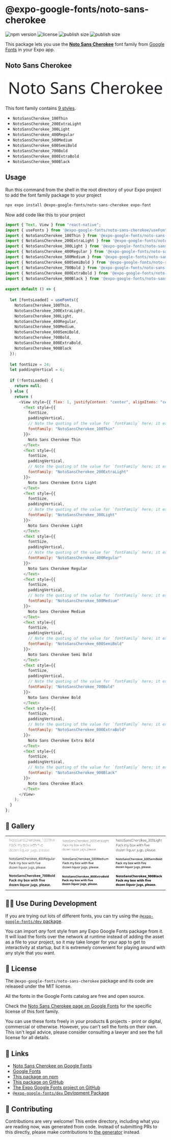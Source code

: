 # @expo-google-fonts/noto-sans-cherokee

![npm version](https://flat.badgen.net/npm/v/@expo-google-fonts/noto-sans-cherokee)
![license](https://flat.badgen.net/github/license/expo/google-fonts)
![publish size](https://flat.badgen.net/packagephobia/install/@expo-google-fonts/noto-sans-cherokee)
![publish size](https://flat.badgen.net/packagephobia/publish/@expo-google-fonts/noto-sans-cherokee)

This package lets you use the [**Noto Sans Cherokee**](https://fonts.google.com/specimen/Noto+Sans+Cherokee) font family from [Google Fonts](https://fonts.google.com/) in your Expo app.

## Noto Sans Cherokee

![Noto Sans Cherokee](./font-family.png)

This font family contains [9 styles](#-gallery).

- `NotoSansCherokee_100Thin`
- `NotoSansCherokee_200ExtraLight`
- `NotoSansCherokee_300Light`
- `NotoSansCherokee_400Regular`
- `NotoSansCherokee_500Medium`
- `NotoSansCherokee_600SemiBold`
- `NotoSansCherokee_700Bold`
- `NotoSansCherokee_800ExtraBold`
- `NotoSansCherokee_900Black`

## Usage

Run this command from the shell in the root directory of your Expo project to add the font family package to your project

```sh
npx expo install @expo-google-fonts/noto-sans-cherokee expo-font
```

Now add code like this to your project

```js
import { Text, View } from "react-native";
import { useFonts } from '@expo-google-fonts/noto-sans-cherokee/useFonts';
import { NotoSansCherokee_100Thin } from '@expo-google-fonts/noto-sans-cherokee/100Thin';
import { NotoSansCherokee_200ExtraLight } from '@expo-google-fonts/noto-sans-cherokee/200ExtraLight';
import { NotoSansCherokee_300Light } from '@expo-google-fonts/noto-sans-cherokee/300Light';
import { NotoSansCherokee_400Regular } from '@expo-google-fonts/noto-sans-cherokee/400Regular';
import { NotoSansCherokee_500Medium } from '@expo-google-fonts/noto-sans-cherokee/500Medium';
import { NotoSansCherokee_600SemiBold } from '@expo-google-fonts/noto-sans-cherokee/600SemiBold';
import { NotoSansCherokee_700Bold } from '@expo-google-fonts/noto-sans-cherokee/700Bold';
import { NotoSansCherokee_800ExtraBold } from '@expo-google-fonts/noto-sans-cherokee/800ExtraBold';
import { NotoSansCherokee_900Black } from '@expo-google-fonts/noto-sans-cherokee/900Black';

export default () => {

  let [fontsLoaded] = useFonts({
    NotoSansCherokee_100Thin, 
    NotoSansCherokee_200ExtraLight, 
    NotoSansCherokee_300Light, 
    NotoSansCherokee_400Regular, 
    NotoSansCherokee_500Medium, 
    NotoSansCherokee_600SemiBold, 
    NotoSansCherokee_700Bold, 
    NotoSansCherokee_800ExtraBold, 
    NotoSansCherokee_900Black
  });

  let fontSize = 24;
  let paddingVertical = 6;

  if (!fontsLoaded) {
    return null;
  } else {
    return (
      <View style={{ flex: 1, justifyContent: "center", alignItems: "center" }}>
        <Text style={{
          fontSize,
          paddingVertical,
          // Note the quoting of the value for `fontFamily` here; it expects a string!
          fontFamily: "NotoSansCherokee_100Thin"
        }}>
          Noto Sans Cherokee Thin
        </Text>
        <Text style={{
          fontSize,
          paddingVertical,
          // Note the quoting of the value for `fontFamily` here; it expects a string!
          fontFamily: "NotoSansCherokee_200ExtraLight"
        }}>
          Noto Sans Cherokee Extra Light
        </Text>
        <Text style={{
          fontSize,
          paddingVertical,
          // Note the quoting of the value for `fontFamily` here; it expects a string!
          fontFamily: "NotoSansCherokee_300Light"
        }}>
          Noto Sans Cherokee Light
        </Text>
        <Text style={{
          fontSize,
          paddingVertical,
          // Note the quoting of the value for `fontFamily` here; it expects a string!
          fontFamily: "NotoSansCherokee_400Regular"
        }}>
          Noto Sans Cherokee Regular
        </Text>
        <Text style={{
          fontSize,
          paddingVertical,
          // Note the quoting of the value for `fontFamily` here; it expects a string!
          fontFamily: "NotoSansCherokee_500Medium"
        }}>
          Noto Sans Cherokee Medium
        </Text>
        <Text style={{
          fontSize,
          paddingVertical,
          // Note the quoting of the value for `fontFamily` here; it expects a string!
          fontFamily: "NotoSansCherokee_600SemiBold"
        }}>
          Noto Sans Cherokee Semi Bold
        </Text>
        <Text style={{
          fontSize,
          paddingVertical,
          // Note the quoting of the value for `fontFamily` here; it expects a string!
          fontFamily: "NotoSansCherokee_700Bold"
        }}>
          Noto Sans Cherokee Bold
        </Text>
        <Text style={{
          fontSize,
          paddingVertical,
          // Note the quoting of the value for `fontFamily` here; it expects a string!
          fontFamily: "NotoSansCherokee_800ExtraBold"
        }}>
          Noto Sans Cherokee Extra Bold
        </Text>
        <Text style={{
          fontSize,
          paddingVertical,
          // Note the quoting of the value for `fontFamily` here; it expects a string!
          fontFamily: "NotoSansCherokee_900Black"
        }}>
          Noto Sans Cherokee Black
        </Text>
      </View>
    );
  }
};
```

## 🔡 Gallery


||||
|-|-|-|
|![NotoSansCherokee_100Thin](./100Thin/NotoSansCherokee_100Thin.ttf.png)|![NotoSansCherokee_200ExtraLight](./200ExtraLight/NotoSansCherokee_200ExtraLight.ttf.png)|![NotoSansCherokee_300Light](./300Light/NotoSansCherokee_300Light.ttf.png)||
|![NotoSansCherokee_400Regular](./400Regular/NotoSansCherokee_400Regular.ttf.png)|![NotoSansCherokee_500Medium](./500Medium/NotoSansCherokee_500Medium.ttf.png)|![NotoSansCherokee_600SemiBold](./600SemiBold/NotoSansCherokee_600SemiBold.ttf.png)||
|![NotoSansCherokee_700Bold](./700Bold/NotoSansCherokee_700Bold.ttf.png)|![NotoSansCherokee_800ExtraBold](./800ExtraBold/NotoSansCherokee_800ExtraBold.ttf.png)|![NotoSansCherokee_900Black](./900Black/NotoSansCherokee_900Black.ttf.png)||


## 👩‍💻 Use During Development

If you are trying out lots of different fonts, you can try using the [`@expo-google-fonts/dev` package](https://github.com/expo/google-fonts/tree/master/font-packages/dev#readme).

You can import _any_ font style from any Expo Google Fonts package from it. It will load the fonts over the network at runtime instead of adding the asset as a file to your project, so it may take longer for your app to get to interactivity at startup, but it is extremely convenient for playing around with any style that you want.


## 📖 License

The `@expo-google-fonts/noto-sans-cherokee` package and its code are released under the MIT license.

All the fonts in the Google Fonts catalog are free and open source.

Check the [Noto Sans Cherokee page on Google Fonts](https://fonts.google.com/specimen/Noto+Sans+Cherokee) for the specific license of this font family.

You can use these fonts freely in your products & projects - print or digital, commercial or otherwise. However, you can't sell the fonts on their own. This isn't legal advice, please consider consulting a lawyer and see the full license for all details.

## 🔗 Links

- [Noto Sans Cherokee on Google Fonts](https://fonts.google.com/specimen/Noto+Sans+Cherokee)
- [Google Fonts](https://fonts.google.com/)
- [This package on npm](https://www.npmjs.com/package/@expo-google-fonts/noto-sans-cherokee)
- [This package on GitHub](https://github.com/expo/google-fonts/tree/master/font-packages/noto-sans-cherokee)
- [The Expo Google Fonts project on GitHub](https://github.com/expo/google-fonts)
- [`@expo-google-fonts/dev` Devlopment Package](https://github.com/expo/google-fonts/tree/master/font-packages/dev)

## 🤝 Contributing

Contributions are very welcome! This entire directory, including what you are reading now, was generated from code. Instead of submitting PRs to this directly, please make contributions to [the generator](https://github.com/expo/google-fonts/tree/master/packages/generator) instead.
